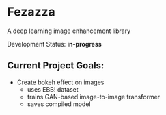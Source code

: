 # Fezazza
A deep learning image enhancement library

Development Status: **in-progress**

## Current Project Goals:
 - Create bokeh effect on images
     - uses EBB! dataset
     - trains GAN-based image-to-image transformer
     - saves compiled model
